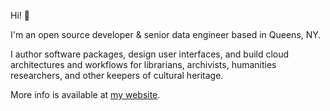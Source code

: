 Hi! 👋

I'm an open source developer & senior data engineer based in Queens, NY.

I author software packages, design user interfaces, and build cloud architectures and workflows for librarians, archivists, humanities researchers, and other keepers of cultural heritage.

More info is available at [my website](https://marii.info).

